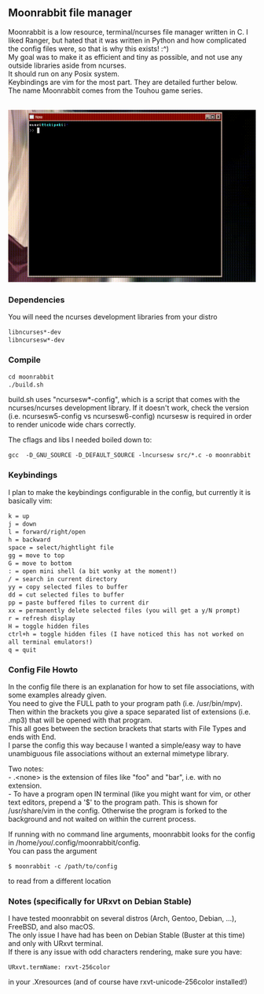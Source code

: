 ## Moonrabbit file manager  

Moonrabbit is a low resource, terminal/ncurses file manager written in C. I liked Ranger, but hated that it was written in Python and how complicated the config files were, so that is why this exists! :^)  
My goal was to make it as efficient and tiny as possible, and not use any outside libraries aside from ncurses.  
It should run on any Posix system.  
Keybindings are vim for the most part. They are detailed further below.  
The name Moonrabbit comes from the Touhou game series.  

<br>  
<img "align="center" height="350px" width="auto" src="vid/moonrabbit.gif">  
<br>  

### Dependencies  
You will need the ncurses development libraries from your distro  

    libncurses*-dev  
    libncursesw*-dev
    
### Compile

	cd moonrabbit
	./build.sh

build.sh uses "ncursesw*-config", which is a script that comes with the ncurses/ncurses development library. If it doesn't work, check the version (i.e. ncursesw5-config vs ncursesw6-config)
ncursesw is required in order to render unicode wide chars correctly.  

The cflags and libs I needed boiled down to:

	gcc  -D_GNU_SOURCE -D_DEFAULT_SOURCE -lncursesw src/*.c -o moonrabbit

### Keybindings  
I plan to make the keybindings configurable in the config, but currently it is basically vim:  
    
    k = up  
    j = down  
    l = forward/right/open  
    h = backward  
    space = select/hightlight file  
    gg = move to top  
    G = move to bottom  
    : = open mini shell (a bit wonky at the moment!)  
    / = search in current directory  
    yy = copy selected files to buffer  
    dd = cut selected files to buffer  
    pp = paste buffered files to current dir  
    xx = permanently delete selected files (you will get a y/N prompt)  
    r = refresh display  
    H = toggle hidden files  
    ctrl+h = toggle hidden files (I have noticed this has not worked on all terminal emulators!)  
    q = quit  
    

### Config File Howto  
In the config file there is an explanation for how to set file associations, with some examples already given.  
You need to give the FULL path to your program path (i.e. /usr/bin/mpv).  
Then within the brackets you give a space separated list of extensions (i.e. .mp3) that will be opened with that program.  
This all goes between the section brackets that starts with File Types and ends with End.  
I parse the config this way because I wanted a simple/easy way to have unambiguous file associations without an external mimetype library.  

Two notes:  
    - .\<none> is the extension of files like "foo" and "bar", i.e. with no extension.  
    - To have a program open IN terminal (like you might want for vim, or other text editors, prepend a '$' to the program path. This is shown for /usr/share/vim in the config. Otherwise the program is forked to the background and not waited on within the current process.

If running with no command line arguments, moonrabbit looks for the config in /home/*you*/.config/moonrabbit/config.  
You can pass the argument  

    $ moonrabbit -c /path/to/config  
    
to read from a different location

### Notes (specifically for URxvt on Debian Stable)
I have tested moonrabbit on several distros (Arch, Gentoo, Debian, ...), FreeBSD, and also macOS.  
The only issue I have had has been on Debian Stable (Buster at this time) and only with URxvt terminal.  
If there is any issue with odd characters rendering, make sure you have:  

    URxvt.termName: rxvt-256color  
    
in your .Xresources (and of course have rxvt-unicode-256color installed!)


